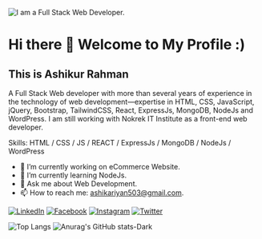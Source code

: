 ![I am a Full Stack Web Developer.](https://scontent.fdac5-1.fna.fbcdn.net/v/t39.30808-6/456190130_827824439522924_6222297821036167572_n.png?_nc_cat=100&ccb=1-7&_nc_sid=cc71e4&_nc_ohc=M4CiDpziFWUQ7kNvgHnhrcz&_nc_ht=scontent.fdac5-1.fna&oh=00_AYAgxMp0ak_uZoNZcFIEaC413V5d91InAZ8y0FBEKQ6OBg&oe=66CD31D7)

# Hi there 👋 Welcome to My Profile :)

## This is Ashikur Rahman 
A Full Stack Web developer with more than several years of experience in the technology of web development—expertise in HTML, CSS, JavaScript, jQuery, Bootstrap, TailwindCSS, React, ExpressJs, MongoDB, NodeJs and WordPress. I am still working with Nokrek IT Institute as a front-end web developer.

Skills: HTML / CSS / JS / REACT / ExpressJs / MongoDB / NodeJs / WordPress 

- 🔭 I’m currently working on eCommerce Website. 
- 🌱 I’m currently learning NodeJs. 
- 💬 Ask me about Web Development. 
- 📫 How to reach me: ashikariyan503@gmail.com. 


[![LinkedIn](https://img.shields.io/badge/LinkedIn-ffffff?style=for-the-badge&logo=linkedin&logoColor=0077B5)](https://www.linkedin.com/in/arashikofficial)
[![Facebook](https://img.shields.io/badge/Facebook-ffffff?style=for-the-badge&logo=facebook&logoColor=1877F2)](https://www.facebook.com/ashik.me101)
[![Instagram](https://img.shields.io/badge/Instagram-ffffff?style=for-the-badge&logo=instagram&logoColor=E4405F)](https://www.instagram.com/arashik.official)
[![Twitter](https://img.shields.io/badge/Twitter-ffffff?style=for-the-badge&logo=twitter&logoColor=1DA1F2)](https://twitter.com/@arashik503)


![Top Langs](https://github-readme-stats.vercel.app/api/top-langs/?username=ashikurrahman-1&layout=compact)
![Anurag's GitHub stats-Dark](https://github-readme-stats.vercel.app/api?username=ashikurrahman-1&show_icons=true&theme=catppuccin_latte#gh-dark-mode-only)

